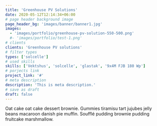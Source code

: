 ```yaml
---
title: 'Greenhouse PV Solutions'
date: 2020-05-12T12:14:34+06:00
# page header background image
page_header_bg: 'images/banner/banner1.jpg'
images:
  - 'images/portfolio/greenhouse-pv-solution-550-500.png'
  #- 'images/portfolio/test-1.png'
# clients
clients: 'Greenhouse PV solutions'
# filter types
types: ['solcelle']
# used skills
skills: ['Vektshus', 'solcelle', 'glastak', '9x4M FJB 180 Wp']
# porjects link
project_link: '#'
# meta description
description: 'This is meta description.'
# save as draft
draft: false
---
```


Oat cake oat cake dessert brownie. Gummies tiramisu tart jujubes jelly beans macaroon danish pie muffin. Soufflé pudding brownie pudding fruitcake marshmallow.
